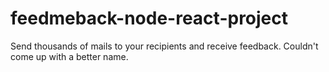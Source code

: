 # feedmeback-node-react-project
Send thousands of mails to your recipients and receive feedback. Couldn't come up with a better name.
